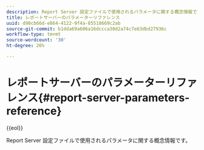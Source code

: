 ```yaml
---
description: Report Server 設定ファイルで使用されるパラメータに関する概念情報です。
title: レポートサーバーのパラメーターリファレンス
uuid: d90cb66d-e864-4122-9f4a-85518669c2ab
source-git-commit: b1dda69a606a16dccca30d2a74c7e63dbd27936c
workflow-type: tm+mt
source-wordcount: '30'
ht-degree: 26%

---
```



# レポートサーバーのパラメーターリファレンス{#report-server-parameters-reference}

{{eol}}

Report Server 設定ファイルで使用されるパラメータに関する概念情報です。

